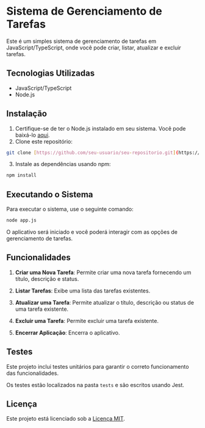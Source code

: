 # Sistema de Gerenciamento de Tarefas

Este é um simples sistema de gerenciamento de tarefas em JavaScript/TypeScript, onde você pode criar, listar, atualizar e excluir tarefas.

## Tecnologias Utilizadas

- JavaScript/TypeScript
- Node.js

## Instalação

1. Certifique-se de ter o Node.js instalado em seu sistema. Você pode baixá-lo [aqui](https://nodejs.org/).
2. Clone este repositório:

```bash
git clone [https://github.com/seu-usuario/seu-repositorio.git](https://github.com/paulolopestech/ToDo.git)
```

3. Instale as dependências usando npm:

```bash
npm install
```

## Executando o Sistema

Para executar o sistema, use o seguinte comando:

```bash
node app.js
```

O aplicativo será iniciado e você poderá interagir com as opções de gerenciamento de tarefas.

## Funcionalidades

1. **Criar uma Nova Tarefa**: Permite criar uma nova tarefa fornecendo um título, descrição e status.

2. **Listar Tarefas**: Exibe uma lista das tarefas existentes.

3. **Atualizar uma Tarefa**: Permite atualizar o título, descrição ou status de uma tarefa existente.

4. **Excluir uma Tarefa**: Permite excluir uma tarefa existente.

5. **Encerrar Aplicação**: Encerra o aplicativo.

## Testes

Este projeto inclui testes unitários para garantir o correto funcionamento das funcionalidades.

Os testes estão localizados na pasta `tests` e são escritos usando Jest.


## Licença

Este projeto está licenciado sob a [Licença MIT](LICENSE).
